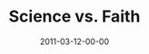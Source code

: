 ---
layout: message
category: message
series: "Heavy-Weights"
title: "Science vs. Faith"
date: 2011-03-12-00-00
message_id: 663
audio: "http://s3.amazonaws.com/crossroadsaudiomessages/heavyweights05.mp3"
audio-duration: "45:26"
program: "http://s3.amazonaws.com/crossroads-media/media/legacy/documents/03_12-13_11Program.pdf"
description: "We'll be wrestling with the question of how you can believe the Bible when it seems to stand in opposition to modern science."
video: "https://s3.amazonaws.com/crossroadsvideomessages/heavyweights05.mp4"
video-duration: "45:32"
video-image: "http://s3.amazonaws.com/crossroads-media/images/legacy/content/heavyweights05_still.jpg"
flag: "N"
---